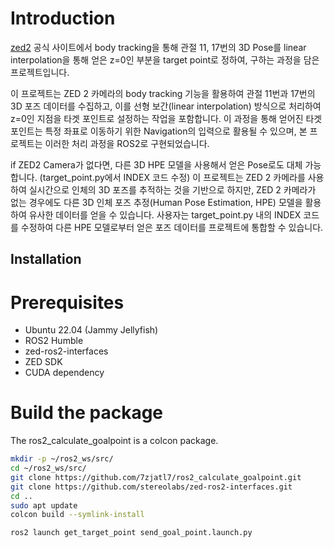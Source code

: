 # Introduction
[zed2](https://www.stereolabs.com/docs/body-tracking) 공식 사이트에서 body tracking을 통해 관절 11, 17번의 3D Pose를 linear interpolation을 통해 얻은
z=0인 부분을 target point로 정하여, 구하는 과정을 담은 프로젝트입니다.

이 프로젝트는 ZED 2 카메라의 body tracking 기능을 활용하여 관절 11번과 17번의 3D 포즈 데이터를 수집하고, 
이를 선형 보간(linear interpolation) 방식으로 처리하여 z=0인 지점을 타겟 포인트로 설정하는 작업을 포함합니다. 
이 과정을 통해 얻어진 타겟 포인트는 특정 좌표로 이동하기 위한 Navigation의 입력으로 활용될 수 있으며, 본 프로젝트는 이러한 처리 과정을 ROS2로 구현되었습니다.

if ZED2 Camera가 없다면, 다른 3D HPE 모델을 사용해서 얻은 Pose로도 대체 가능합니다. (target_point.py에서 INDEX 코드 수정)
이 프로젝트는 ZED 2 카메라를 사용하여 실시간으로 인체의 3D 포즈를 추적하는 것을 기반으로 하지만, ZED 2 카메라가 없는 경우에도 다른 3D 인체 포즈 추정(Human Pose Estimation, HPE) 모델을 활용하여 유사한 데이터를 얻을 수 있습니다. 
사용자는 target_point.py 내의 INDEX 코드를 수정하여 다른 HPE 모델로부터 얻은 포즈 데이터를 프로젝트에 통합할 수 있습니다.
 

## Installation
# Prerequisites
- Ubuntu 22.04 (Jammy Jellyfish)
- ROS2 Humble
- zed-ros2-interfaces
- ZED SDK
- CUDA dependency

# Build the package
The ros2_calculate_goalpoint is a colcon package.

```bash
mkdir -p ~/ros2_ws/src/
cd ~/ros2_ws/src/
git clone https://github.com/7zjatl7/ros2_calculate_goalpoint.git
git clone https://github.com/stereolabs/zed-ros2-interfaces.git
cd ..
sudo apt update
colcon build --symlink-install
```

```bash
ros2 launch get_target_point send_goal_point.launch.py
```







